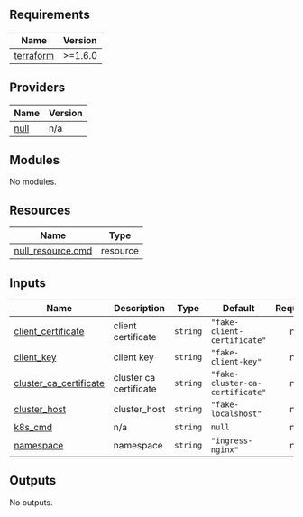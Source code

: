 ## Requirements

| Name | Version |
|------|---------|
| <a name="requirement_terraform"></a> [terraform](#requirement\_terraform) | >=1.6.0 |

## Providers

| Name | Version |
|------|---------|
| <a name="provider_null"></a> [null](#provider\_null) | n/a |

## Modules

No modules.

## Resources

| Name | Type |
|------|------|
| [null_resource.cmd](https://registry.terraform.io/providers/hashicorp/null/latest/docs/resources/resource) | resource |

## Inputs

| Name | Description | Type | Default | Required |
|------|-------------|------|---------|:--------:|
| <a name="input_client_certificate"></a> [client\_certificate](#input\_client\_certificate) | client certificate | `string` | `"fake-client-certificate"` | no |
| <a name="input_client_key"></a> [client\_key](#input\_client\_key) | client key | `string` | `"fake-client-key"` | no |
| <a name="input_cluster_ca_certificate"></a> [cluster\_ca\_certificate](#input\_cluster\_ca\_certificate) | cluster ca certificate | `string` | `"fake-cluster-ca-certificate"` | no |
| <a name="input_cluster_host"></a> [cluster\_host](#input\_cluster\_host) | cluster\_host | `string` | `"fake-localshost"` | no |
| <a name="input_k8s_cmd"></a> [k8s\_cmd](#input\_k8s\_cmd) | n/a | `string` | `null` | no |
| <a name="input_namespace"></a> [namespace](#input\_namespace) | namespace | `string` | `"ingress-nginx"` | no |

## Outputs

No outputs.
